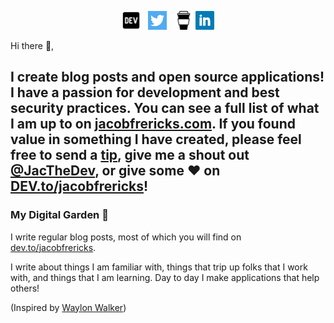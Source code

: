 <p align='center'>
<a href="https://dev.to/jacobfrericks"><img height="30" src="https://raw.githubusercontent.com/JacobFrericks/JacobFrericks/master/icon/dev.png"></a>&nbsp;&nbsp;
<a href="https://twitter/JacTheDev"><img height="30" src="https://github.com/JacobFrericks/JacobFrericks/blob/master/icon/twitter.png?raw=true"></a>&nbsp;&nbsp;
<a href="https://www.buymeacoffee.com/jacobfrericks"><img height="30" src="https://github.com/JacobFrericks/JacobFrericks/blob/master/icon/buy-me-a-coffee.png?raw=true"></a>
<a href="https://www.linkedin.com/in/jacobfrericks/"><img height="30" src="https://github.com/JacobFrericks/JacobFrericks/blob/master/icon/linkedin.png?raw=true"></a>
</p>

Hi there 👋,

I create blog posts and open source applications! 
I have a passion for development and best security practices. 
You can see a full list of what I am up to on [jacobfrericks.com](jacobfrericks.com). 
If you found value in something I have created, please feel free to send a [tip](https://www.buymeacoffee.com/jacobfrericks), give me a shout out [@JacTheDev](https://twitter.com/JacTheDev), 
or give some ♥ on [DEV.to/jacobfrericks](https://dev.to/jacobfrericks)!
 ---

### My Digital Garden 🌱

I write regular blog posts, most of which you will find on [dev.to/jacobfrericks](https://dev.to/jacobfrericks).

I write about things I am familiar with, things that trip up folks that I work with, and things that I am learning.  Day to day I make applications that help others! 

(Inspired by [Waylon Walker](github.com/WaylonWalker/WaylonWalker))